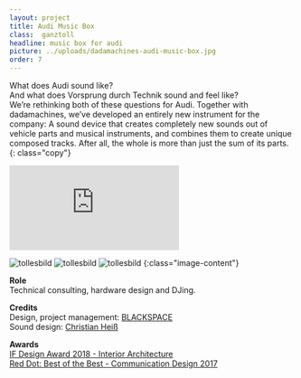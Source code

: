 ```yaml
---
layout: project
title: Audi Music Box
class:  ganztoll
headline: music box for audi
picture: ../uploads/dadamachines-audi-music-box.jpg
order: 7
---
```


What does Audi sound like?  
And what does Vorsprung durch Technik sound and feel like?  
We’re rethinking both of these questions for Audi. Together with dadamachines, we’ve developed an entirely new instrument for the company: A sound device that creates completely new sounds out of vehicle parts and musical instruments, and combines them to create unique composed tracks. After all, the whole is more than just the sum of its parts.
{: class="copy"}

<div class='embed-container mt4'><iframe src='https://www.youtube.com/embed/bstnULC-JVg' frameborder='0' allowfullscreen></iframe></div>

![tollesbild](../uploads/dadamachines-audi-music-box-002.jpg)
![tollesbild](../uploads/dadamachines-audi-music-box-003.jpg)
![tollesbild](../uploads/dadamachines-audi-music-box.jpg)
{:class="image-content"}

**Role**  
Technical consulting, hardware design and DJing.    

**Credits**    
Design, project management: [BLACKSPACE](https://www.black.space/)   
Sound design: [Christian Heiß](mailto:taison@portmanteau.net)    

**Awards**    
[IF Design Award 2018 - Interior Architecture](https://ifworlddesignguide.com/entry/235025-audi-music-box)  
[Red Dot: Best of the Best - Communication Design 2017](https://www.red-dot.org/about-red-dot/magazine/fair-stands-2017/)

